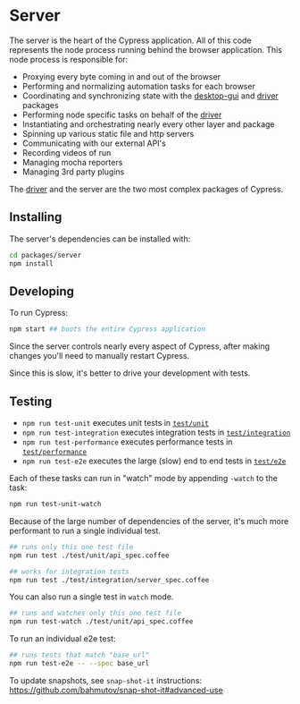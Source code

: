 # Server

The server is the heart of the Cypress application. All of this code represents the node process running behind the browser application. This node process is responsible for:

- Proxying every byte coming in and out of the browser
- Performing and normalizing automation tasks for each browser
- Coordinating and synchronizing state with the [desktop-gui](../desktop-gui) and [driver](../driver) packages
- Performing node specific tasks on behalf of the [driver](../driver)
- Instantiating and orchestrating nearly every other layer and package
- Spinning up various static file and http servers
- Communicating with our external API's
- Recording videos of run
- Managing mocha reporters
- Managing 3rd party plugins

The [driver](../driver) and the server are the two most complex packages of Cypress.

## Installing

The server's dependencies can be installed with:

```bash
cd packages/server
npm install
```

## Developing

To run Cypress:

```bash
npm start ## boots the entire Cypress application
```

Since the server controls nearly every aspect of Cypress, after making changes you'll need to manually restart Cypress.

Since this is slow, it's better to drive your development with tests.

## Testing

* `npm run test-unit` executes unit tests in [`test/unit`](./test/unit)
* `npm run test-integration` executes integration tests in [`test/integration`](./test/integration)
* `npm run test-performance` executes performance tests in [`test/performance`](./test/performance)
* `npm run test-e2e` executes the large (slow) end to end tests in [`test/e2e`](./test/e2e)

Each of these tasks can run in "watch" mode by appending `-watch` to the task:

```bash
npm run test-unit-watch
```

Because of the large number of dependencies of the server, it's much more performant to run a single individual test.

```bash
## runs only this one test file
npm run test ./test/unit/api_spec.coffee

## works for integration tests
npm run test ./test/integration/server_spec.coffee
```

You can also run a single test in `watch` mode.

```bash
## runs and watches only this one test file
npm run test-watch ./test/unit/api_spec.coffee
```

To run an individual e2e test:

```bash
## runs tests that match "base_url"
npm run test-e2e -- --spec base_url
```

To update snapshots, see `snap-shot-it` instructions: https://github.com/bahmutov/snap-shot-it#advanced-use